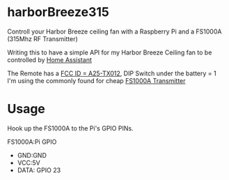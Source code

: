 # harborBreeze315
Controll your Harbor Breeze ceiling fan with a Raspberry Pi and a FS1000A (315Mhz RF Transmitter)

Writing this to have a simple API for my Harbor Breeze Ceiling fan to be controlled by [Home Assistant](https://hass.io)

The Remote has a [FCC ID = A25-TX012](fcc.io/A25-TX012), DIP Switch under the battery = 1
I'm using the commonly found for cheap [FS1000A Transmitter](https://www.amazon.com/HiLetgo-Transmitter-Receiver-Arduino-Raspberry/dp/B00LNADJS6)

# Usage
Hook up the FS1000A to the Pi's GPIO PINs.

FS1000A:Pi GPIO
- GND:GND
- VCC:5V
- DATA: GPIO 23


